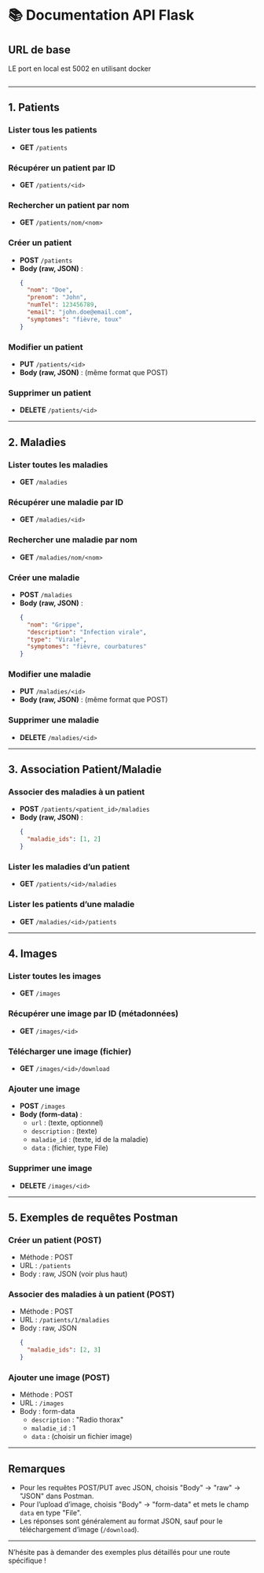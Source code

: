 

# 📚 Documentation API Flask

## URL de base

LE port en local est 5002 en utilisant docker
```

```

---

## 1. Patients

### Lister tous les patients
- **GET** `/patients`

### Récupérer un patient par ID
- **GET** `/patients/<id>`

### Rechercher un patient par nom
- **GET** `/patients/nom/<nom>`

### Créer un patient
- **POST** `/patients`
- **Body (raw, JSON)** :
    ```json
    {
      "nom": "Doe",
      "prenom": "John",
      "numTel": 123456789,
      "email": "john.doe@email.com",
      "symptomes": "fièvre, toux"
    }
    ```

### Modifier un patient
- **PUT** `/patients/<id>`
- **Body (raw, JSON)** : (même format que POST)

### Supprimer un patient
- **DELETE** `/patients/<id>`

---

## 2. Maladies

### Lister toutes les maladies
- **GET** `/maladies`

### Récupérer une maladie par ID
- **GET** `/maladies/<id>`

### Rechercher une maladie par nom
- **GET** `/maladies/nom/<nom>`

### Créer une maladie
- **POST** `/maladies`
- **Body (raw, JSON)** :
    ```json
    {
      "nom": "Grippe",
      "description": "Infection virale",
      "type": "Virale",
      "symptomes": "fièvre, courbatures"
    }
    ```

### Modifier une maladie
- **PUT** `/maladies/<id>`
- **Body (raw, JSON)** : (même format que POST)

### Supprimer une maladie
- **DELETE** `/maladies/<id>`

---

## 3. Association Patient/Maladie

### Associer des maladies à un patient
- **POST** `/patients/<patient_id>/maladies`
- **Body (raw, JSON)** :
    ```json
    {
      "maladie_ids": [1, 2]
    }
    ```

### Lister les maladies d’un patient
- **GET** `/patients/<id>/maladies`

### Lister les patients d’une maladie
- **GET** `/maladies/<id>/patients`

---

## 4. Images

### Lister toutes les images
- **GET** `/images`

### Récupérer une image par ID (métadonnées)
- **GET** `/images/<id>`

### Télécharger une image (fichier)
- **GET** `/images/<id>/download`

### Ajouter une image
- **POST** `/images`
- **Body (form-data)** :
    - `url` : (texte, optionnel)
    - `description` : (texte)
    - `maladie_id` : (texte, id de la maladie)
    - `data` : (fichier, type File)

### Supprimer une image
- **DELETE** `/images/<id>`

---

## 5. Exemples de requêtes Postman

### Créer un patient (POST)
- Méthode : POST
- URL : `/patients`
- Body : raw, JSON (voir plus haut)

### Associer des maladies à un patient (POST)
- Méthode : POST
- URL : `/patients/1/maladies`
- Body : raw, JSON
    ```json
    {
      "maladie_ids": [2, 3]
    }
    ```

### Ajouter une image (POST)
- Méthode : POST
- URL : `/images`
- Body : form-data
    - `description` : "Radio thorax"
    - `maladie_id` : 1
    - `data` : (choisir un fichier image)

---

## Remarques

- Pour les requêtes POST/PUT avec JSON, choisis "Body" → "raw" → "JSON" dans Postman.
- Pour l’upload d’image, choisis "Body" → "form-data" et mets le champ `data` en type "File".
- Les réponses sont généralement au format JSON, sauf pour le téléchargement d’image (`/download`).

---

N’hésite pas à demander des exemples plus détaillés pour une route spécifique !
